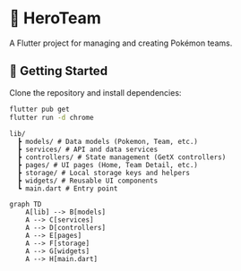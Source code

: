 # 🦸 HeroTeam

A Flutter project for managing and creating Pokémon teams.  

## 🚀 Getting Started

Clone the repository and install dependencies:

```bash
flutter pub get
flutter run -d chrome
```
```
lib/
  ┣ models/ # Data models (Pokemon, Team, etc.)
  ┣ services/ # API and data services
  ┣ controllers/ # State management (GetX controllers)
  ┣ pages/ # UI pages (Home, Team Detail, etc.)
  ┣ storage/ # Local storage keys and helpers
  ┣ widgets/ # Reusable UI components
  ┗ main.dart # Entry point
```
```
graph TD
    A[lib] --> B[models]
    A --> C[services]
    A --> D[controllers]
    A --> E[pages]
    A --> F[storage]
    A --> G[widgets]
    A --> H[main.dart]
```
